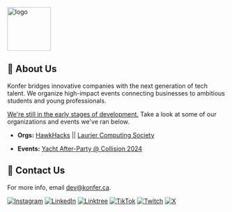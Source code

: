 <div>
  <img src="https://avatars.githubusercontent.com/u/181309796?s=200&v=4" alt="logo" width="100" style="vertical-align:middle;" /> 
</div>

## 🚀 About Us
Konfer bridges innovative companies with the next generation of tech talent. We organize high-impact events connecting businesses to ambitious students and young professionals.

<ins>We're still in the early stages of development.</ins> Take a look at some of our organizations and events we've ran below.

- **Orgs:** 
[HawkHacks](https://hawkhacks.ca/) ||
[Laurier Computing Society](https://lauriercs.ca/)

- **Events:** [Yacht After-Party @ Collision 2024](https://lu.ma/8iwq9lxb)


## 🔗 Contact Us
For more info, email dev@konfer.ca.

[![Instagram](https://img.shields.io/badge/Instagram-%23E4405F.svg?logo=Instagram&logoColor=white)](https://www.instagram.com/konfer.ca/)
[![LinkedIn](https://img.shields.io/badge/Linkedin-%230077B5.svg?logo=linkedin&logoColor=white)](https://www.linkedin.com/company/konferca/)
[![Linktree](https://img.shields.io/badge/LinkTree-1de9b6?logo=linktree&logoColor=white)](https://linktr.ee/konfer)
[![TikTok](https://img.shields.io/badge/TikTok-black?logo=tiktok&logoColor=white)](https://www.tiktok.com/@konfer11)
[![Twitch](https://img.shields.io/badge/Twitch-%239146FF.svg?logo=Twitch&logoColor=white)](https://www.twitch.tv/konfer)
[![X](https://img.shields.io/badge/X-%23000000.svg?logo=X&logoColor=white)](https://x.com/konferca)